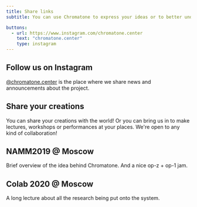 ```yaml
---
title: Share links
subtitle: You can use Chromatone to express your ideas or to better understand others. Sharing your media products may help people find the colorful language too.

buttons:
  - url: https://www.instagram.com/chromatone.center
    text: "chromatone.center"
    type: instagram
---
```


## Follow us on Instagram

[@chromatone.center](https://instagram.com/chromatone.center) is the place where we share news and announcements about the project.

## Share your creations

You can share your creations with the world! Or you can bring us in to make lectures, workshops or performances at your places. We're open to any kind of collaboration!

## NAMM2019 @ Moscow

Brief overview of the idea behind Chromatone. And a nice op-z + op-1 jam.

<youtube-embed video="3_815sW-ZKY" />

## Colab 2020 @ Moscow

A long lecture about all the research being put onto the system.

<youtube-embed video="wChhiBwOkY8" />
